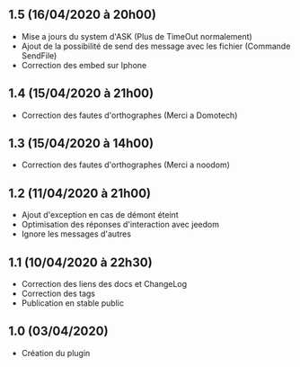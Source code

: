 ## 1.5 (16/04/2020 à 20h00)
- Mise a jours du system d'ASK (Plus de TimeOut normalement)
- Ajout de la possibilité de send des message avec les fichier (Commande SendFile)
- Correction des embed sur Iphone

## 1.4 (15/04/2020 à 21h00)
- Correction des fautes d'orthographes (Merci a Domotech)

## 1.3 (15/04/2020 à 14h00)
- Correction des fautes d'orthographes (Merci a noodom)

## 1.2 (11/04/2020 à 21h00)

- Ajout d'exception en cas de démont éteint
- Optimisation des réponses d'interaction avec jeedom
- Ignore les messages d'autres 

## 1.1 (10/04/2020 à 22h30)

- Correction des liens des docs et ChangeLog
- Correction des tags
- Publication en stable public

## 1.0 (03/04/2020)
- Création du plugin 
